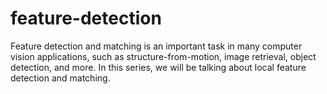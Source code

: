 # feature-detection
Feature detection and matching is an important task in many computer vision applications, such as structure-from-motion, image retrieval, object detection, and more. In this series, we will be talking about local feature detection and matching.
